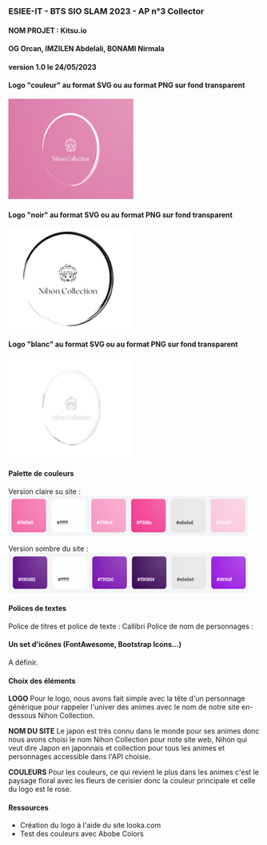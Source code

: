 ### ESIEE-IT - BTS SIO SLAM 2023 - AP n°3 Collector
#### NOM PROJET : Kitsu.io
#### OG Orcan, IMZILEN Abdelali, BONAMI Nirmala
#### version 1.0 le 24/05/2023

#### Logo "couleur" au format SVG ou au format PNG sur fond transparent  
<img src="Collection/static/image/logo.png" alt= “Logo” width="250" height="200">

#### Logo "noir" au format SVG ou au format PNG sur fond transparent  
<img src="Collection/static/image/image_transparente_noir.png" alt= “Logo” width="250" height="200">

#### Logo "blanc" au format SVG ou au format PNG sur fond transparent  
<img src="Collection/static/image/image_transparente_blanche.png" alt= “Logo” width="250" height="200">

#### Palette de couleurs 
Version claire su site : 
<img src="Gestion/image/couleur.png" alt= “palette” width="480" height="80">

Version sombre du site :
<img src="Gestion/couleur.sombre.png" alt= “palete” width="480" height="80">

#### Polices de textes
Police de titres et police de texte : Callibri
Police de nom de personnages : 

#### Un set d'icônes (FontAwesome, Bootstrap Icons...)  
A définir.

#### Choix des éléments
**LOGO**
Pour le logo, nous avons fait simple avec la tête d'un personnage générique pour rappeler l'univer des animes avec le nom de notre site en-dessous Nihon Collection.   

**NOM DU SITE**
Le japon est très connu dans le monde pour ses animes donc nous avons choisi le nom Nihon Collection pour note site web, Nihon qui veut dire Japon en japonnais et collection pour tous les animes et personnages accessible dans l'API choisie. 

**COULEURS**
Pour les couleurs, ce qui revient le plus dans les animes c'est le paysage floral avec les fleurs de cerisier donc la couleur principale et celle du logo est le rose.

#### Ressources
- Création du logo à l'aide du site looka.com  
- Test des couleurs avec Abobe Colors
